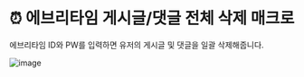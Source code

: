 # ⏰ 에브리타임 게시글/댓글 전체 삭제 매크로

에브리타임 ID와 PW를 입력하면 유저의 게시글 및 댓글을 일괄 삭제해줍니다.

![image](https://user-images.githubusercontent.com/98504939/174077144-366b6763-9670-462e-9f55-fd6906c4dc44.png)
